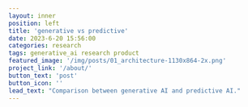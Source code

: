 ```yaml
---
layout: inner
position: left
title: 'generative vs predictive'
date: 2023-6-20 15:56:00
categories: research
tags: generative_ai research product
featured_image: '/img/posts/01_architecture-1130x864-2x.png'
project_link: '/about/'
button_text: 'post'
button_icon: ''
lead_text: "Comparison between generative AI and predictive AI."
---
```

